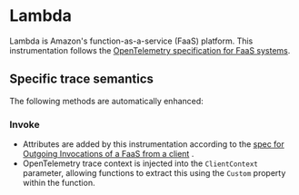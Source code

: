 # Lambda

Lambda is Amazon's function-as-a-service (FaaS) platform. This instrumentation follows the [OpenTelemetry specification for FaaS systems](https://github.com/open-telemetry/opentelemetry-specification/blob/main/specification/trace/semantic_conventions/faas.md).

## Specific trace semantics

The following methods are automatically enhanced:

### Invoke

- Attributes are added by this instrumentation according to the [spec for Outgoing Invocations of a FaaS from a client](https://github.com/open-telemetry/opentelemetry-specification/blob/main/specification/trace/semantic_conventions/faas.md#outgoing-invocations) .
- OpenTelemetry trace context is injected into the `ClientContext` parameter, allowing functions to extract this using the `Custom` property within the function.
